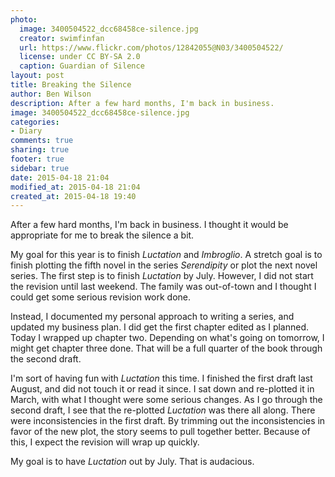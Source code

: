 ```yaml
---
photo:
  image: 3400504522_dcc68458ce-silence.jpg
  creator: swimfinfan
  url: https://www.flickr.com/photos/12842055@N03/3400504522/
  license: under CC BY-SA 2.0
  caption: Guardian of Silence
layout: post
title: Breaking the Silence
author: Ben Wilson
description: After a few hard months, I'm back in business.
image: 3400504522_dcc68458ce-silence.jpg
categories:
- Diary
comments: true
sharing: true
footer: true
sidebar: true
date: 2015-04-18 21:04
modified_at: 2015-04-18 21:04
created_at: 2015-04-18 19:40
---
```

<!--Lead Paragraph-->

After a few hard months, I'm back in business. I thought it would be appropriate for me to break the silence a bit.

<!-- more -->

My goal for this year is to finish *Luctation* and *Imbroglio*. A stretch goal is to finish plotting the fifth novel in the series *Serendipity* or plot the next novel series. The first step is to finish *Luctation* by July. However, I did not start the revision until last weekend. The family was out-of-town and I thought I could get some serious revision work done.

Instead, I documented my personal approach to writing a series, and updated my business plan. I did get the first chapter edited as I planned. Today I wrapped up chapter two. Depending on what's going on tomorrow, I might get chapter three done. That will be a full quarter of the book through the second draft.

I'm sort of having fun with *Luctation* this time. I finished the first draft last August, and did not touch it or read it since. I sat down and re-plotted it in March, with what I thought were some serious changes. As I go through the second draft, I see that the re-plotted *Luctation* was there all along. There were inconsistencies in the first draft. By trimming out the inconsistencies in favor of the new plot, the story seems to pull together better. Because of this, I expect the revision will wrap up quickly.

My goal is to have *Luctation* out by July. That is audacious.